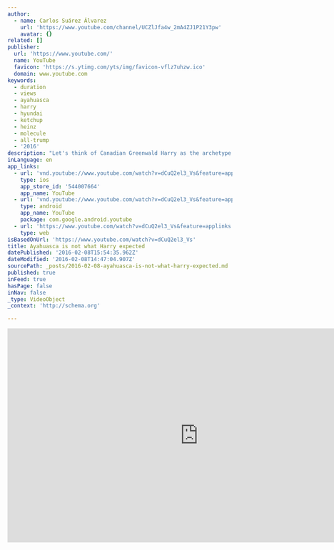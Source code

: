 ```yaml
---
author:
  - name: Carlos Suárez Álvarez
    url: 'https://www.youtube.com/channel/UCZlJfa4w_2mA4ZJ1P21Y3pw'
    avatar: {}
related: []
publisher:
  url: 'https://www.youtube.com/'
  name: YouTube
  favicon: 'https://s.ytimg.com/yts/img/favicon-vflz7uhzw.ico'
  domain: www.youtube.com
keywords:
  - duration
  - views
  - ayahuasca
  - harry
  - hyundai
  - ketchup
  - heinz
  - molecule
  - all-trump
  - '2016'
description: "Let's think of Canadian Greenwald Harry as the archetype of the Western spiritual patient: successful urban professional who seems to get along with Monster, who enjoys an active social life and with strong family relationships. But every day, after the frenzy of trading, Harry misses something fundamental but ineffable."
inLanguage: en
app_links:
  - url: 'vnd.youtube://www.youtube.com/watch?v=dCuQ2el3_Vs&feature=applinks'
    type: ios
    app_store_id: '544007664'
    app_name: YouTube
  - url: 'vnd.youtube://www.youtube.com/watch?v=dCuQ2el3_Vs&feature=applinks'
    type: android
    app_name: YouTube
    package: com.google.android.youtube
  - url: 'https://www.youtube.com/watch?v=dCuQ2el3_Vs&feature=applinks'
    type: web
isBasedOnUrl: 'https://www.youtube.com/watch?v=dCuQ2el3_Vs'
title: Ayahuasca is not what Harry expected
datePublished: '2016-02-08T15:54:35.962Z'
dateModified: '2016-02-08T14:47:04.907Z'
sourcePath: _posts/2016-02-08-ayahuasca-is-not-what-harry-expected.md
published: true
inFeed: true
hasPage: false
inNav: false
_type: VideoObject
_context: 'http://schema.org'

---
```

<iframe src="https://cdn.embedly.com/widgets/media.html?src=https%3A%2F%2Fwww.youtube.com%2Fembed%2FdCuQ2el3_Vs%3Ffeature%3Doembed&amp;url=https%3A%2F%2Fwww.youtube.com%2Fwatch%3Fv%3DdCuQ2el3_Vs&amp;image=https%3A%2F%2Fi.ytimg.com%2Fvi%2FdCuQ2el3_Vs%2Fhqdefault.jpg&amp;key=b7d04c9b404c499eba89ee7072e1c4f7&amp;type=text%2Fhtml&amp;schema=youtube" width="854" height="480" scrolling="no" frameborder="0" allowfullscreen="allowfullscreen" style=""></iframe>